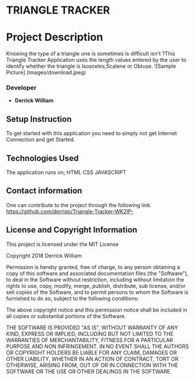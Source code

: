 #   TRIANGLE TRACKER

#  Project Description
Knowing the type of a triangle one is sometimes is difficult isn't ?This Triangle Tracker Application uses the length values entered by the user to identify whether the triangle is Isosceles,Scalene or Obtuse.
![Sample Picture] (images/download.jpeg)


### Developer

* **Derrick William**


## Setup Instruction
To get started with this application you need to simply not get Internet Connection and get Started.



## Technologies Used
The application runs on;
HTML
CSS
JAVASCRIPT


## Contact information
One can contribute to the project through the following link. https://github.com/derriqo/Triangle-Tracker-WK2IP-


## License and Copyright Information

This project is licensed under the MIT License

Copyright 2018 Derrick William

Permission is hereby granted, free of charge, to any person obtaining a copy of this software and associated documentation files (the "Software"), to deal in the Software without restriction, including without limitation the rights to use, copy, modify, merge, publish, distribute, sub license, and/or sell copies of the Software, and to permit persons to whom the Software is furnished to do so, subject to the following conditions:

The above copyright notice and this permission notice shall be included in all copies or substantial portions of the Software.

THE SOFTWARE IS PROVIDED "AS IS", WITHOUT WARRANTY OF ANY KIND, EXPRESS OR IMPLIED, INCLUDING BUT NOT LIMITED TO THE WARRANTIES OF MERCHANTABILITY, FITNESS FOR A PARTICULAR PURPOSE AND NON INFRINGEMENT. IN NO EVENT SHALL THE AUTHORS OR COPYRIGHT HOLDERS BE LIABLE FOR ANY CLAIM, DAMAGES OR OTHER LIABILITY, WHETHER IN AN ACTION OF CONTRACT, TORT OR OTHERWISE, ARISING FROM, OUT OF OR IN CONNECTION WITH THE SOFTWARE OR THE USE OR OTHER DEALINGS IN THE SOFTWARE.
